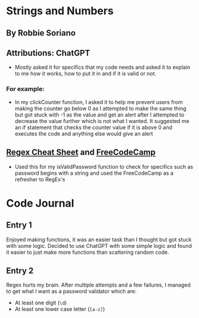 # Strings and Numbers

## By Robbie Soriano

## Attributions: ChatGPT
- Mostly asked it for specifics that my code needs and asked it to explain to me how it works, how to put it in and if it is valid or not.
### For example:
- In my clickCounter function, I asked it to help me prevent users from making the counter go below 0 as I attempted to make the same thing but got stuck with -1 as the value and get an alert after I attempted to decrease the value further which is not what I wanted. It suggested me an if statement that checks the counter value if it is above 0 and executes the code and anything else would give an alert
## [Regex Cheat Sheet](https://fireship.io/lessons/regex-cheat-sheet-js/) and [FreeCodeCamp](https://www.freecodecamp.org/learn/)
- Used this for my isValidPassword function to check for specifics such as password begins with a string and used the FreeCodeCamp as a refresher to RegEx's

# Code Journal

## Entry 1
 Enjoyed making functions, it was an easier task than I thought but got stuck with some logic. Decided to use ChatGPT with some simple logic and found it easier to just make more functions than scattering random code.

## Entry 2
 Regex hurts my brain. After multiple attempts and a few failures, I managed to get what I want as a password validator which are:
- At least one digit (`\d`)
- At least one lower case letter (`[a-z]`)

